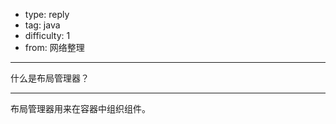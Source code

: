 - type: reply
- tag: java
- difficulty:  1
- from: 网络整理

--------

什么是布局管理器？

---------

布局管理器用来在容器中组织组件。

